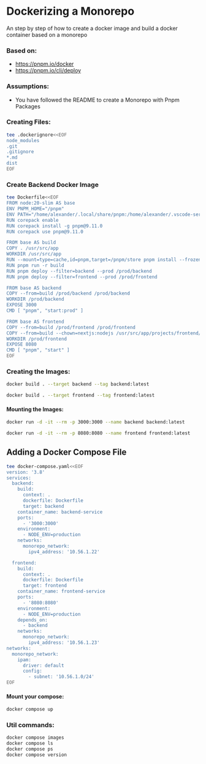 # Dockerizing a Monorepo

An step by step of how to create a docker image and build a docker container based on a monorepo

### Based on:

- https://pnpm.io/docker
- https://pnpm.io/cli/deploy

### Assumptions:

- You have followed the README to create a Monorepo with Pnpm Packages

### Creating Files:

```sh {"id":"01J9TM7NGKT3AVRCQ7GZN94BDT"}
tee .dockerignore<<EOF
node_modules
.git
.gitignore
*.md
dist
EOF
```

### Create Backend Docker Image

```sh {"cwd":"","id":"01J9TM9Z6PRKPJPGR1C3FJFDGD"}
tee Dockerfile<<EOF
FROM node:20-slim AS base
ENV PNPM_HOME="/pnpm"
ENV PATH="/home/alexander/.local/share/pnpm:/home/alexander/.vscode-server/bin/e10f2369d0d9614a452462f2e01cdc4aa9486296/bin/remote-cli:/home/alexander/.local/share/pnpm:/home/alexander/google-cloud-sdk/bin:/home/alexander/.nvm/versions/node/v20.17.0/bin:/usr/local/sbin:/usr/local/bin:/usr/sbin:/usr/bin:/sbin:/bin:/usr/games:/usr/local/games:/usr/lib/wsl/lib:/mnt/c/Program Files/Common Files/Oracle/Java/javapath_:/mnt/c/WINDOWS/system32:/mnt/c/WINDOWS:/mnt/c/WINDOWS/System32/Wbem:/mnt/c/WINDOWS/System32/WindowsPowerShell/v1.0/:/mnt/c/WINDOWS/System32/OpenSSH/:/mnt/c/Program Files/Java/jdk-18.0.2.1/bin:/mnt/c/sonarqube/sonar-scanner/bin:/mnt/c/Program Files/Git/cmd:/mnt/c/Program Files/HP/HP One Agent:/mnt/c/Users/Alexander-Bolanos/AppData/Local/Programs/Python/Python310/Scripts/:/mnt/c/Users/Alexander-Bolanos/AppData/Local/Programs/Python/Python310/:/mnt/c/Users/Alexander-Bolanos/AppData/Local/Microsoft/WindowsApps:/mnt/c/Users/Alexander-Bolanos/AppData/Local/Programs/Microsoft VS Code/bin:/mnt/c/Users/Alexander-Bolanos/AppData/Local/Google/Cloud SDK/google-cloud-sdk/bin:/mnt/c/Program Files/JetBrains/IntelliJ IDEA Community Edition 2022.2.1/bin:/snap/bin"
RUN corepack enable
RUN corepack install -g pnpm@9.11.0
RUN corepack use pnpm@9.11.0

FROM base AS build
COPY . /usr/src/app
WORKDIR /usr/src/app
RUN --mount=type=cache,id=pnpm,target=/pnpm/store pnpm install --frozen-lockfile
RUN pnpm run -r build
RUN pnpm deploy --filter=backend --prod /prod/backend
RUN pnpm deploy --filter=frontend --prod /prod/frontend

FROM base AS backend
COPY --from=build /prod/backend /prod/backend
WORKDIR /prod/backend
EXPOSE 3000
CMD [ "pnpm", "start:prod" ]

FROM base AS frontend
COPY --from=build /prod/frontend /prod/frontend
COPY --from=build --chown=nextjs:nodejs /usr/src/app/projects/frontend/.next ./prod/frontend/.next
WORKDIR /prod/frontend
EXPOSE 8080
CMD [ "pnpm", "start" ]
EOF
```

### Creating the Images:

```sh {"cwd":"","id":"01J9TMH1FQWYQ2DX125FJNKFJ3"}
docker build . --target backend --tag backend:latest
```

```sh {"id":"01J9TMQAGRGKCMFTVP8A98CXJ7"}
docker build . --target frontend --tag frontend:latest
```

#### Mounting the Images:

```sh {"id":"01J9TN0C6TGKXGKPJE8JC81YYE"}
docker run -d -it --rm -p 3000:3000 --name backend backend:latest
```

```sh {"id":"01J9TQ2TNH82A0P5JFPQ5TRYSS"}
docker run -d -it --rm -p 8080:8080 --name frontend frontend:latest
```

## Adding a Docker Compose File

```sh
tee docker-compose.yaml<<EOF
version: '3.8'
services:
  backend:
    build:
      context: .
      dockerfile: Dockerfile
      target: backend
    container_name: backend-service
    ports:
      - '3000:3000'
    environment:
      - NODE_ENV=production
    networks:
      monorepo_network:
        ipv4_address: '10.56.1.22'

  frontend:
    build:
      context: .
      dockerfile: Dockerfile
      target: frontend
    container_name: frontend-service
    ports:
      - '8080:8080'
    environment:
      - NODE_ENV=production
    depends_on:
      - backend
    networks:
      monorepo_network:
        ipv4_address: '10.56.1.23'
networks:
  monorepo_network:
    ipam:
      driver: default
      config:
        - subnet: '10.56.1.0/24'
EOF
```

#### Mount your compose:

```sh
docker compose up
```

### Util commands:

```sh
docker compose images
docker compose ls
docker compose ps
docker compose version
```
